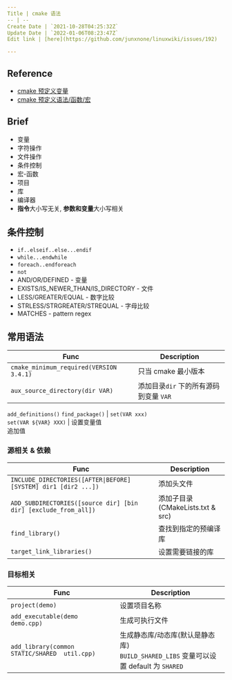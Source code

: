 ```yaml
---
Title | cmake 语法
-- | --
Create Date | `2021-10-28T04:25:32Z`
Update Date | `2022-01-06T08:23:47Z`
Edit link | [here](https://github.com/junxnone/linuxwiki/issues/192)

---
```

## Reference

- [cmake 预定义变量](https://cmake.org/cmake/help/latest/manual/cmake-variables.7.html)
- [cmake 预定义语法/函数/宏](https://cmake.org/cmake/help/latest/manual/cmake-commands.7.html)

## Brief
- 变量
- 字符操作
- 文件操作
- 条件控制
- 宏-函数
- 项目
- 库
- 编译器
- **指令**大小写无关, **参数和变量**大小写相关


## 条件控制
- `if..elseif..else...endif`
- `while...endwhile`
- `foreach..endforeach`
- `not`
- AND/OR/DEFINED - 变量
- EXISTS/IS_NEWER_THAN/IS_DIRECTORY - 文件
- LESS/GREATER/EQUAL - 数字比较
- STRLESS/STRGREATER/STREQUAL - 字母比较
- MATCHES - pattern regex


## 常用语法

Func | Description
-- | --
`cmake_minimum_required(VERSION 3.4.1)` |  只当 cmake 最小版本
`aux_source_directory(dir VAR)` | 添加目录`dir` 下的所有源码到变量 `VAR`
`add_definitions()`
`find_package()` | 
`set(VAR xxx)`<br>`set(VAR ${VAR} XXX)` | 设置变量值<br>追加值

### 源相关 & 依赖

Func | Description
-- | --
`INCLUDE_DIRECTORIES([AFTER\|BEFORE] [SYSTEM] dir1 [dir2 ...])` | 添加头文件
`ADD_SUBDIRECTORIES([source dir] [bin dir] [exclude_from_all])` | 添加子目录(CMakeLists.txt & src)
`find_library()` | 查找到指定的预编译库
`target_link_libraries()` | 设置需要链接的库


### 目标相关

Func | Description
-- | --
`project(demo)` | 设置项目名称
`add_executable(demo demo.cpp)` | 生成可执行文件
`add_library(common STATIC/SHARED  util.cpp)` | 生成静态库/动态库(默认是静态库)<br> `BUILD_SHARED_LIBS` 变量可以设置 default 为 `SHARED`

